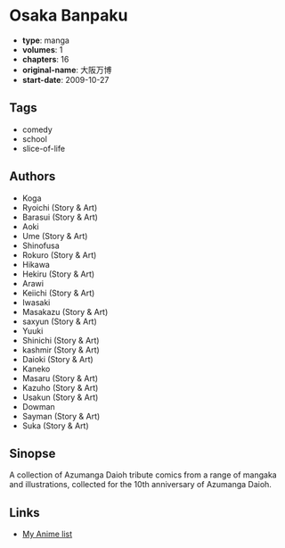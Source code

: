 # Osaka Banpaku

-   **type**: manga
-   **volumes**: 1
-   **chapters**: 16
-   **original-name**: 大阪万博
-   **start-date**: 2009-10-27

## Tags

-   comedy
-   school
-   slice-of-life

## Authors

-   Koga
-   Ryoichi (Story & Art)
-   Barasui (Story & Art)
-   Aoki
-   Ume (Story & Art)
-   Shinofusa
-   Rokuro (Story & Art)
-   Hikawa
-   Hekiru (Story & Art)
-   Arawi
-   Keiichi (Story & Art)
-   Iwasaki
-   Masakazu (Story & Art)
-   saxyun (Story & Art)
-   Yuuki
-   Shinichi (Story & Art)
-   kashmir (Story & Art)
-   Daioki (Story & Art)
-   Kaneko
-   Masaru (Story & Art)
-   Kazuho (Story & Art)
-   Usakun (Story & Art)
-   Dowman
-   Sayman (Story & Art)
-   Suka (Story & Art)

## Sinopse

A collection of Azumanga Daioh tribute comics from a range of mangaka and illustrations, collected for the 10th anniversary of Azumanga Daioh.

## Links

-   [My Anime list](https://myanimelist.net/manga/59917/Osaka_Banpaku)
